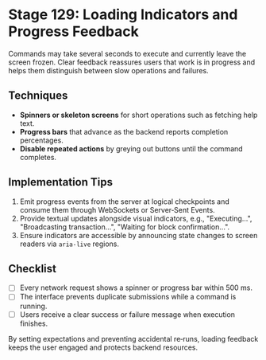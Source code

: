 # Stage 129: Loading Indicators and Progress Feedback

Commands may take several seconds to execute and currently leave the screen frozen. Clear feedback reassures users that work is in progress and helps them distinguish between slow operations and failures.

## Techniques
- **Spinners or skeleton screens** for short operations such as fetching help text.
- **Progress bars** that advance as the backend reports completion percentages.
- **Disable repeated actions** by greying out buttons until the command completes.

## Implementation Tips
1. Emit progress events from the server at logical checkpoints and consume them through WebSockets or Server‑Sent Events.
2. Provide textual updates alongside visual indicators, e.g., "Executing…", "Broadcasting transaction…", "Waiting for block confirmation…".
3. Ensure indicators are accessible by announcing state changes to screen readers via `aria-live` regions.

## Checklist
- [ ] Every network request shows a spinner or progress bar within 500 ms.
- [ ] The interface prevents duplicate submissions while a command is running.
- [ ] Users receive a clear success or failure message when execution finishes.

By setting expectations and preventing accidental re‑runs, loading feedback keeps the user engaged and protects backend resources.
